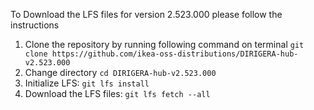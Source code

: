 To Download the LFS files for version 2.523.000 please follow the instructions

1. Clone the repository by running following command on terminal `git clone https://github.com/ikea-oss-distributions/DIRIGERA-hub-v2.523.000`
2. Change directory `cd DIRIGERA-hub-v2.523.000`
3. Initialize LFS: `git lfs install`
4. Download the LFS files: `git lfs fetch --all`
